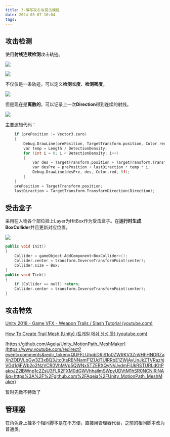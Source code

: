 ```yaml
---
title: 3-编写攻击与受击模组
date: 2024-05-07 10:04
tags:
---
```

## 攻击检测

使用**射线连续检测**攻击轨迹。

![](images/posts/Pasted%20image%2020240507142849.png)

![](images/posts/Pasted%20image%2020240507142845.png)

不仅仅是一条轨迹，可以定义**检测长度**、**检测密度**。

![](images/posts/Pasted%20image%2020240507161643.png)

但是现在是**离散的**，可以记录上一次**Direction**得到连续的射线。

![](images/posts/Pasted%20image%2020240507164424.png)

主要逻辑代码：

```cpp
    if (prePosition != Vector3.zero)  
    {            
	    Debug.DrawLine(prePosition, TargetTransform.position, Color.red, 5f);  
		var temp = Length / DetectionDensity;  
		for (int i = 0; i < DetectionDensity; i++)  
		{                
			var des = TargetTransform.position + TargetTransform.TransformDirection(Direction) * temp * i;  
			var desPre = prePosition + lastDiraction * temp * i;  
			Debug.DrawLine(desPre, des, Color.red, 5f);  
		}        
	}        
	prePosition = TargetTransform.position;  
	lastDiraction = TargetTransform.TransformDirection(Direction);  
```

## 受击盒子

采用在人物各个部位挂上Layer为HitBox作为受击盒子。在**运行时生成BoxCollider**并且更新对应位置。

![](images/posts/Pasted%20image%2020240507154209.png)

```cpp
public void Init()  
{  
    Collider = gameObject.AddComponent<BoxCollider>();  
    Collider.center = transform.InverseTransformPoint(center);  
    Collider.size = Box;  
}
public void Tick()  
{  
    if (Collider == null) return;  
    Collider.center = transform.InverseTransformPoint(center);  
}
```

## 攻击特效

[Unity 2018 - Game VFX - Weapon Trails / Slash Tutorial (youtube.com)](https://www.youtube.com/watch?v=c8hijUge7IY)

[How To Create Trail Mesh (Unity) (트레일 메쉬 생성 툴) (youtube.com)](https://www.youtube.com/watch?v=mRDcL3MDzXw)

[https://github.com/Ageia/Unity_MotionPath_MeshMaker](https://www.youtube.com/redirect?event=comments&redir_token=QUFFLUhqbDRiS1o0ZWRKV3ZnVHhHNDRZaXhZODVLbGw3Z3xBQ3Jtc0tsRENNamF1ZUdTUlRRbE1ZWjAyUnJkZTVRazhjVGd1djFWb2o2NzVCR0VhMVp5QWNxSTZERXQyNVJydmFjUkRSTURLdGtPakpJZ2lBWnp1c2ZsU3FLR2FXM0dGWVhhallmSWpyUDVtM1hSR0NCNlRiNA&q=https%3A%2F%2Fgithub.com%2FAgeia%2FUnity_MotionPath_MeshMaker)

暂时先做不特效了

## 管理器

在角色身上挂多个相同脚本是在不方便，直接用管理器代替，之前的相同脚本改为普通类。




